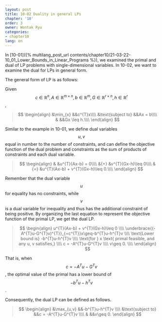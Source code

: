 ```yaml
---
layout: post
title: 10-02 Duality in general LPs
chapter: '10'
order: 3
owner: Wontak Ryu
categories:
- chapter10
lang: en
---
```


<script type="text/x-mathjax-config">
MathJax.Hub.Config({
    displayAlign: "center"
});
</script>

In [10-01]({% multilang_post_url contents/chapter10/21-03-22-10_01_Lower_Bounds_in_Linear_Programs %}), we examined the primal and dual of LP problems with single-dimensional variables. In 10-02, we want to examine the dual for LPs in general form.

The general form of LP is as follows:

Given $$c\in\mathbb{R}^{n},\, A\in\mathbb{R}^{m\times n},\, b\in\mathbb{R}^{m},\, G\in\mathbb{R}^{r\times n},\, h\in\mathbb{R}^{r}$$,

>$$
>\begin{align}
>&\min_{x} &&c^{T}x\\\\
>&\text{subject to} &&Ax = b\\\\
>& &&Gx \leq h.\\\\
>\end{align}
>$$

Similar to the example in 10-01, we define dual variables $$u, v$$ equal in number to the number of constraints,
and can define the objective function of the dual problem and constraints as the sum of products of constraints and each dual variable. 

>$$
>\begin{align}
>& &u^{T}(Ax-b) = 0\\\\
>&{+} &v^{T}(Gx-h)\leq 0\\\\
>&{=} &u^{T}(Ax-b) + v^{T}(Gx-h)\leq 0.\\\\
>\end{align}
>$$

Remember that the dual variable $$u$$ for equality has no constraints, while $$v$$ is a dual variable for inequality and thus has the additional constraint of being positive.
By organizing the last equation to represent the objective function of the primal LP, we get the dual LP.

>$$
>\begin{align}
>u^{T}(Ax-b) + v^{T}(Gx-h)\leq 0 \\\\
>\underbrace{(-A^{T}u-G^{T}v)^{T}}_{=c^{T}}x\geq-b^{T}u-h^{T}v \\\\
>\text{Lower bound is} -b^{T}u-h^{T}v \\\\ 
>\text{for } x \text{ primal feasible, and any u, v satisfies,} \\\\
>c = -A^{T}u-G^{T}v \\\\
>v\geq 0. \\\\
>\end{align}
>$$

That is, when $$c = -A^{T}u-G^{T}v$$, the optimal value of the primal has a lower bound of $$-b^{T}u-h^{T}v$$.

Consequently, the dual LP can be defined as follows.

>$$
>\begin{align}
>&\max_{u,v} &&-b^{T}u-h^{T}v \\\\
>&\text{subject to} &&c = -A^{T}u-G^{T}v \\\\
>& &&v\geq 0.
>\end{align}
>$$

